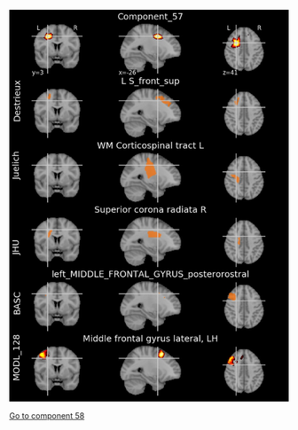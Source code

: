 


![57](preliminary/57.jpg "Component 57")

[Go to component 58](https://parietal-inria.github.io/MODL_atlas/512/58 "Component 58")